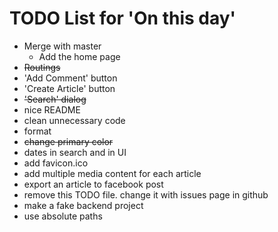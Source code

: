 # TODO List for 'On this day'

* Merge with master
    * Add the home page
* ~~Routings~~
* 'Add Comment' button
* 'Create Article' button
* ~~'Search' dialog~~
* nice README
* clean unnecessary code
* format
* ~~change primary color~~
* dates in search and in UI
* add favicon.ico
* add multiple media content for each article
* export an article to facebook post
* remove this TODO file. change it with issues page in github
* make a fake backend project
* use absolute paths